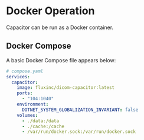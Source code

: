 # Docker Operation

Capacitor can be run as a Docker container. 

## Docker Compose

A basic Docker Compose file appears below:

```yaml
# compose.yaml
services:
  capacitor:
    image: fluxinc/dicom-capacitor:latest
    ports:
      - "104:1040"
    environment:
      DOTNET_SYSTEM_GLOBALIZATION_INVARIANT: false
    volumes:
      - ./data:/data
      - ./cache:/cache
      - /var/run/docker.sock:/var/run/docker.sock
```
